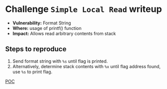 # Challenge `Simple Local Read` writeup

- **Vulnerability:** Format String
- **Where:** usage of printf() function
- **Impact:** Allows read arbitrary contents from stack

## Steps to reproduce

1. Send format string with `%s` until flag is printed.
1. Alternatively, determine stack contents with `%x` until flag address found, use `%s` to print flag.

[POC](simple_local_read.py)

